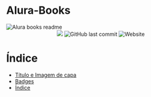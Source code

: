 
# Alura-Books

<img src="https://user-images.githubusercontent.com/120686437/217847164-40430a0e-a3f3-4a64-af4f-f0c8f17c97f6.png" alt="Alura books readme">

<div align="center" diplay:flex >
  <img padding:1em src="https://img.shields.io/github/languages/code-size/Gu1lh4s/Alura-Books?color=EB9800&logo=GitHub&style=for-the-badge">
  <img alt="GitHub last commit" src="https://img.shields.io/github/last-commit/Gu1lh4s/Alura-Books?color=EB9800&logo=GitHub&style=for-the-badge">
  <img alt="Website" src="https://img.shields.io/website?color=EB9800&down_color=grey&down_message=Algo%20deu%20ruim&logo=GitHub&style=for-the-           badge&up_color=EB9800&up_message=https%3A%2F%2Fgu1lh4s.github.io%2FAlura-Books%2F&url=https%3A%2F%2Fgu1lh4s.github.io%2FAlura-Books%2F">
</div>


<div>
  
  
# Índice 

* [Título e Imagem de capa](Alura-Books)
* [Badges](#badges)
* [Índice](#índice)
  
  
</div>
